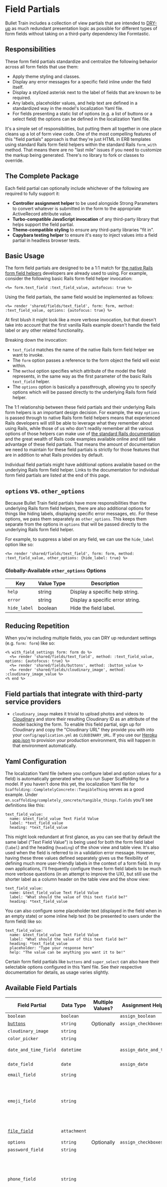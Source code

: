 # Field Partials
Bullet Train includes a collection of view partials that are intended to [DRY-up](https://en.wikipedia.org/wiki/Don't_repeat_yourself) as much redundant presentation logic as possible for different types of form fields without taking on a third-party dependency like Formtastic.

## Responsibilities
These form field partials standardize and centralize the following behavior across all form fields that use them:

 - Apply theme styling and classes.
 - Display any error messages for a specific field inline under the field itself.
 - Display a stylized asterisk next to the label of fields that are known to be required.
 - Any labels, placeholder values, and help text are defined in a standardized way in the model's localization Yaml file.
 - For fields presenting a static list of options (e.g. a list of buttons or a select field) the options can be defined in the localization Yaml file.

It's a simple set of responsibilities, but putting them all together in one place cleans up a lot of form view code. One of the most compelling features of this "field partials" approach is that they're just HTML in ERB templates using standard Rails form field helpers within the standard Rails `form_with` method. That means there are no "last mile" issues if you need to customize the markup being generated. There's no library to fork or classes to override.

## The Complete Package
Each field partial can optionally include whichever of the following are required to fully support it:

 - **Controller assignment helper** to be used alongside Strong Parameters to convert whatever is submitted in the form to the appropriate ActiveRecord attribute value.
 - **Turbo-compatible JavaScript invocation** of any third-party library that helps support the field partial.
 - **Theme-compatible styling** to ensure any third-party libraries "fit in".
 - **Capybara testing helper** to ensure it's easy to inject values into a field partial in headless browser tests.

## Basic Usage
The form field partials are designed to be a 1:1 match for [the native Rails form field helpers](https://guides.rubyonrails.org/form_helpers.html) developers are already used to using. For example, consider the following basic Rails form field helper invocation:

```
<%= form.text_field :text_field_value, autofocus: true %>
```

Using the field partials, the same field would be implemented as follows:

```
<%= render 'shared/fields/text_field', form: form, method: :text_field_value, options: {autofocus: true} %>
```

At first blush it might look like a more verbose invocation, but that doesn't take into account that the first vanilla Rails example doesn't handle the field label or any other related functionality.

Breaking down the invocation:

 - `text_field` matches the name of the native Rails form field helper we want to invoke.
 - The `form` option passes a reference to the form object the field will exist within.
 - The `method` option specifies which attribute of the model the field represents, in the same way as the first parameter of the basic Rails `text_field` helper.
 - The `options` option is basically a passthrough, allowing you to specify options which will be passed directly to the underlying Rails form field helper.

The 1:1 relationship between these field partials and their underlying Rails form helpers is an important design decision. For example, the way `options` is passed through to native Rails form field helpers means that experienced Rails developers will still be able to leverage what they remember about using Rails, while those of us who don't readily remember all the various options of those helpers can make use of [the standard Rails documentation](https://guides.rubyonrails.org/form_helpers.html) and the great wealth of Rails code examples available online and still take advantage of these field partials. That means the amount of documentation we need to maintain for these field partials is strictly for those features that are in addition to what Rails provides by default.

Individual field partials might have additional options available based on the underlying Rails form field helper. Links to the documentation for individual form field partials are listed at the end of this page.

## `options` vs. `other_options`

Because Bullet Train field partials have more responsibilities than the underlying Rails form field helpers, there are also additional options for things like hiding labels, displaying specific error messages, etc. For these options, we pass them separately as `other_options`. This keeps them separate from the options in `options` that will be passed directly to the underlying Rails form field helper.

For example, to suppress a label on any field, we can use the `hide_label` option like so:

```
<%= render 'shared/fields/text_field', form: form, method: :text_field_value, other_options: {hide_label: true} %>
```

### Globally-Available `other_options` Options

| Key | Value Type | Description |
| --- | --- | --- |
| `help` | string | Display a specific help string. |
| `error` | string | Display a specific error string. |
| `hide_label` | boolean | Hide the field label. |

## Reducing Repetition
When you're including multiple fields, you can DRY up redundant settings (e.g. `form: form`) like so:

```
<% with_field_settings form: form do %>
  <%= render 'shared/fields/text_field', method: :text_field_value, options: {autofocus: true} %>
  <%= render 'shared/fields/buttons', method: :button_value %>
  <%= render 'shared/fields/cloudinary_image', method: :cloudinary_image_value %>
<% end %>
```

## Field partials that integrate with third-party service providers
 - `cloudinary_image` makes it trivial to upload photos and videos to [Cloudinary](https://cloudinary.com) and store their resulting Cloudinary ID as an attribute of the model backing the form. To enable this field partial, sign up for Cloudinary and copy the "Cloudinary URL" they provide you with into your `config/application.yml` as `CLOUDINARY_URL`. If you use our [Heroku app.json](https://github.com/bullet-train-co/bullet_train/blob/main/app.json) to provision your production environment, this will happen in that environment automatically.

## Yaml Configuration
The localization Yaml file (where you configure label and option values for a field) is automatically generated when you run Super Scaffolding for a model. If you haven't done this yet, the localization Yaml file for `Scaffolding::CompletelyConcrete::TangibleThing` serves as a good example. Under `en.scaffolding/completely_concrete/tangible_things.fields` you'll see definitions like this:

<pre><code>text_field_value:
  name: &text_field_value Text Field Value
  label: *text_field_value
  heading: *text_field_value
</code></pre>

This might look redundant at first glance, as you can see that by default the same label ("Text Field Value") is being used for both the form field label (`label`) and the heading (`heading`) of the show view and table view. It's also used when the field is referred to in a validation error message. However, having these three values defined separately gives us the flexibility of defining much more user-friendly labels in the context of a form field. In my own applications, I'll frequently configure these form field labels to be much more verbose questions (in an attempt to improve the UX), but still use the shorter label as a column header on the table view and the show view:

<pre><code>text_field_value:
  name: &text_field_value Text Field Value
  label: "What should the value of this text field be?"
  heading: *text_field_value
</code></pre>

You can also configure some placeholder text (displayed in the field when in an empty state) or some inline help text (to be presented to users under the form field) like so:

<pre><code>text_field_value:
  name: &text_field_value Text Field Value
  label: "What should the value of this text field be?"
  heading: *text_field_value
  placeholder: "Type your response here"
  help: "The value can be anything you want it to be!"
</code></pre>

Certain form field partials like `buttons` and `super_select` can also have their selectable options configured in this Yaml file. See their respective documentation for details, as usage varies slightly.

## Available Field Partials

| Field Partial                                          | Data Type    | Multiple Values? | Assignment Helpers      | JavaScript Library                                                                | Description                                                                              |
|--------------------------------------------------------|--------------|------------------|-------------------------|-----------------------------------------------------------------------------------|------------------------------------------------------------------------------------------|
| `boolean`                                              | `boolean`    |                  | `assign_boolean`        |                                                                                   |                                                                                          |
| [`buttons`](/docs/field-partials/buttons.md)           | `string`     | Optionally       | `assign_checkboxes`     |                                                                                   |                                                                                          |
| `cloudinary_image`                                     | `string`     |                  |                         |                                                                                   |                                                                                          |
| `color_picker`                                         | `string`     |                  |                         | [pickr](https://simonwep.github.io/pickr/)                                        |                                                                                          |
| `date_and_time_field`                                  | `datetime`   |                  | `assign_date_and_time`  | [Date Range Picker](https://www.daterangepicker.com)                              |                                                                                          |
| `date_field`                                           | `date`       |                  | `assign_date`           | [Date Range Picker](https://www.daterangepicker.com)                              |                                                                                          |
| `email_field`                                          | `string`     |                  |                         |                                                                                   |                                                                                          |
| `emoji_field`                                          | `string`     |                  |                         | [Emoji Mart](https://missiveapp.com/open/emoji-mart) | A front-end library which allows users to browse and select emojis with ease. |                                       |
| [`file_field`](/docs/field-partials/file-field.md)     | `attachment` |                  |                         | [Active Storage](https://edgeguides.rubyonrails.org/active_storage_overview.html) |                                                                                          |
| `options`                                              | `string`     | Optionally       | `assign_checkboxes`     |                                                                                   |                                                                                          |
| `password_field`                                       | `string`     |                  |                         |                                                                                   |                                                                                          |
| `phone_field`                                          | `string`     |                  |                         | [International Telephone Input](https://intl-tel-input.com)                       | Ensures telephone numbers are in a format that can be used by providers like Twilio.     |
| [`super_select`](/docs/field-partials/super-select.md) | `string`     | Optionally       | `assign_select_options` | [Select2](https://select2.org)                                                    | Provides powerful option search, AJAX search, and multi-select functionality.            |
| `text_area`                                            | `text`       |                  |                         |                                                                                   |                                                                                          |
| `text_field`                                           | `string`     |                  |                         |                                                                                   |                                                                                          |
| `number_field`                                           | `integer`     |                  |                         |                                                                                   |                                                                                          |
| `trix_editor`                                          | `text`       |                  |                         | [Trix](https://github.com/basecamp/trix)                                          | Basic HTML-powered formatting features and support for at-mentions amongst team members. |

## A Note On Data Types
Set the data type to `jsonb` whenever passing the `multiple` option to a new attribute.
```
> rails generate model Project team:references multiple_buttons:jsonb
> bin/super-scaffold crud Project Team multiple_buttons:buttons{multiple}
```

## Additional Field Partials Documentation
 - [`buttons`](/docs/field-partials/buttons.md)
 - [`super_select`](/docs/field-partials/super-select.md)
 - [`file_field`](/docs/field-partials/file-field.md)
